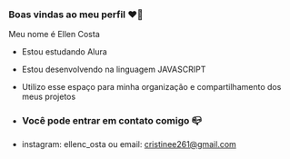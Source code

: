 ### Boas vindas ao meu perfil ❤️‍🔥


Meu nome é Ellen Costa

- Estou estudando Alura
- Estou desenvolvendo na linguagem JAVASCRIPT
- Utilizo esse espaço para minha organização e compartilhamento dos meus projetos

- ### Você pode entrar em contato comigo 📪
- instagram: ellenc_osta ou email: cristinee261@gmail.com
